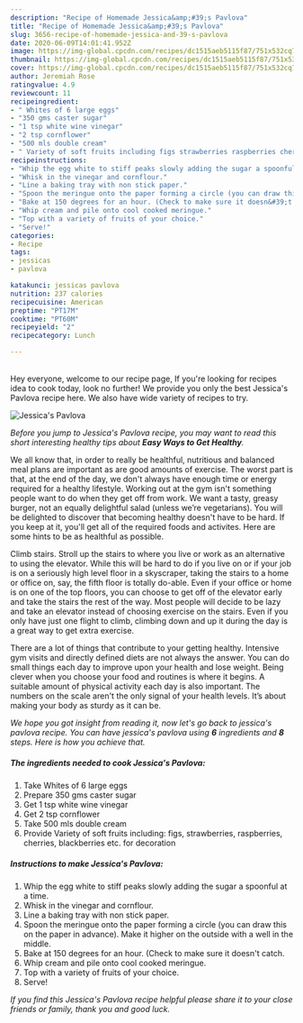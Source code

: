 ```yaml
---
description: "Recipe of Homemade Jessica&amp;#39;s Pavlova"
title: "Recipe of Homemade Jessica&amp;#39;s Pavlova"
slug: 3656-recipe-of-homemade-jessica-and-39-s-pavlova
date: 2020-06-09T14:01:41.952Z
image: https://img-global.cpcdn.com/recipes/dc1515aeb5115f87/751x532cq70/jessicas-pavlova-recipe-main-photo.jpg
thumbnail: https://img-global.cpcdn.com/recipes/dc1515aeb5115f87/751x532cq70/jessicas-pavlova-recipe-main-photo.jpg
cover: https://img-global.cpcdn.com/recipes/dc1515aeb5115f87/751x532cq70/jessicas-pavlova-recipe-main-photo.jpg
author: Jeremiah Rose
ratingvalue: 4.9
reviewcount: 11
recipeingredient:
- " Whites of 6 large eggs"
- "350 gms caster sugar"
- "1 tsp white wine vinegar"
- "2 tsp cornflower"
- "500 mls double cream"
- " Variety of soft fruits including figs strawberries raspberries cherries blackberries etc for decoration"
recipeinstructions:
- "Whip the egg white to stiff peaks slowly adding the sugar a spoonful at a time."
- "Whisk in the vinegar and cornflour."
- "Line a baking tray with non stick paper."
- "Spoon the meringue onto the paper forming a circle (you can draw this on the paper in advance). Make it higher on the outside with a well in the middle."
- "Bake at 150 degrees for an hour. (Check to make sure it doesn&#39;t catch."
- "Whip cream and pile onto cool cooked meringue."
- "Top with a variety of fruits of your choice."
- "Serve!"
categories:
- Recipe
tags:
- jessicas
- pavlova

katakunci: jessicas pavlova 
nutrition: 237 calories
recipecuisine: American
preptime: "PT17M"
cooktime: "PT60M"
recipeyield: "2"
recipecategory: Lunch

---
```

<br>
Hey everyone, welcome to our recipe page, If you're looking for recipes idea to cook today, look no further! We provide you only the best Jessica&#39;s Pavlova recipe here. We also have wide variety of recipes to try.
<br>


![Jessica&#39;s Pavlova](https://img-global.cpcdn.com/recipes/dc1515aeb5115f87/751x532cq70/jessicas-pavlova-recipe-main-photo.jpg)

<i>Before you jump to Jessica&#39;s Pavlova recipe, you may want to read this short interesting healthy tips about <strong>Easy Ways to Get Healthy</strong>.</i>

We all know that, in order to really be healthful, nutritious and balanced meal plans are important as are good amounts of exercise. The worst part is that, at the end of the day, we don't always have enough time or energy required for a healthy lifestyle. Working out at the gym isn't something people want to do when they get off from work. We want a tasty, greasy burger, not an equally delightful salad (unless we’re vegetarians). You will be delighted to discover that becoming healthy doesn't have to be hard. If you keep at it, you'll get all of the required foods and activites. Here are some hints to be as healthful as possible.

Climb stairs. Stroll up the stairs to where you live or work as an alternative to using the elevator. While this will be hard to do if you live on or if your job is on a seriously high level floor in a skyscraper, taking the stairs to a home or office on, say, the fifth floor is totally do-able. Even if your office or home is on one of the top floors, you can choose to get off of the elevator early and take the stairs the rest of the way. Most people will decide to be lazy and take an elevator instead of choosing exercise on the stairs. Even if you only have just one flight to climb, climbing down and up it during the day is a great way to get extra exercise. 

There are a lot of things that contribute to your getting healthy. Intensive gym visits and directly defined diets are not always the answer. You can do small things each day to improve upon your health and lose weight. Being clever when you choose your food and routines is where it begins. A suitable amount of physical activity each day is also important. The numbers on the scale aren't the only signal of your health levels. It’s about making your body as sturdy as it can be. 


<i>We hope you got insight from reading it, now let's go back to jessica&#39;s pavlova recipe. You can have jessica&#39;s pavlova using <strong>6</strong> ingredients and <strong>8</strong> steps. Here is how you achieve that.
</i>

##### The ingredients needed to cook Jessica&#39;s Pavlova:

1. Take  Whites of 6 large eggs
1. Prepare 350 gms caster sugar
1. Get 1 tsp white wine vinegar
1. Get 2 tsp cornflower
1. Take 500 mls double cream
1. Provide  Variety of soft fruits including: figs, strawberries, raspberries, cherries, blackberries etc. for decoration


##### Instructions to make Jessica&#39;s Pavlova:

1. Whip the egg white to stiff peaks slowly adding the sugar a spoonful at a time.
1. Whisk in the vinegar and cornflour.
1. Line a baking tray with non stick paper.
1. Spoon the meringue onto the paper forming a circle (you can draw this on the paper in advance). Make it higher on the outside with a well in the middle.
1. Bake at 150 degrees for an hour. (Check to make sure it doesn&#39;t catch.
1. Whip cream and pile onto cool cooked meringue.
1. Top with a variety of fruits of your choice.
1. Serve!


<i>If you find this Jessica&#39;s Pavlova recipe helpful please share it to your close friends or family, thank you and good luck.</i>

